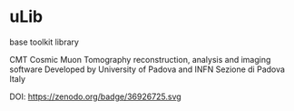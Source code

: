 # uLib
base toolkit library

CMT Cosmic Muon Tomography reconstruction, analysis and imaging software
Developed by University of Padova and INFN Sezione di Padova  Italy

DOI: https://zenodo.org/badge/36926725.svg
